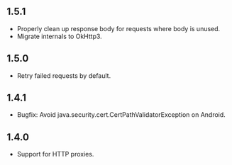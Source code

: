 ## 1.5.1
* Properly clean up response body for requests where body is unused.
* Migrate internals to OkHttp3.

## 1.5.0
* Retry failed requests by default.

## 1.4.1
* Bugfix: Avoid java.security.cert.CertPathValidatorException on Android.

## 1.4.0
* Support for HTTP proxies.
